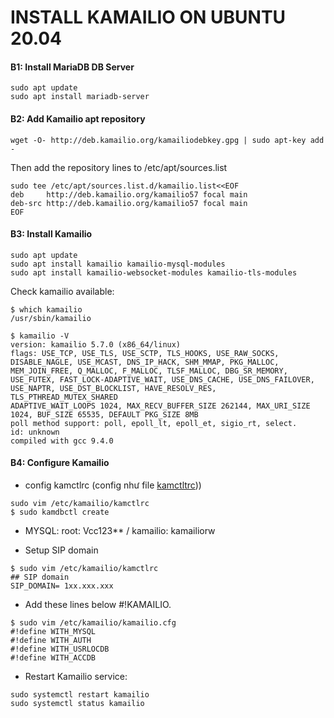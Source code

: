 # INSTALL KAMAILIO ON UBUNTU 20.04

#### B1: Install MariaDB DB Server

```
sudo apt update 
sudo apt install mariadb-server
```
#### B2: Add Kamailio apt repository

```
wget -O- http://deb.kamailio.org/kamailiodebkey.gpg | sudo apt-key add -
```
Then add the repository lines to /etc/apt/sources.list

```
sudo tee /etc/apt/sources.list.d/kamailio.list<<EOF
deb     http://deb.kamailio.org/kamailio57 focal main
deb-src http://deb.kamailio.org/kamailio57 focal main
EOF
```

#### B3: Install Kamailio 

```
sudo apt update
sudo apt install kamailio kamailio-mysql-modules
sudo apt install kamailio-websocket-modules kamailio-tls-modules
```

Check kamailio available:

```
$ which kamailio
/usr/sbin/kamailio

$ kamailio -V
version: kamailio 5.7.0 (x86_64/linux) 
flags: USE_TCP, USE_TLS, USE_SCTP, TLS_HOOKS, USE_RAW_SOCKS, DISABLE_NAGLE, USE_MCAST, DNS_IP_HACK, SHM_MMAP, PKG_MALLOC, MEM_JOIN_FREE, Q_MALLOC, F_MALLOC, TLSF_MALLOC, DBG_SR_MEMORY, USE_FUTEX, FAST_LOCK-ADAPTIVE_WAIT, USE_DNS_CACHE, USE_DNS_FAILOVER, USE_NAPTR, USE_DST_BLOCKLIST, HAVE_RESOLV_RES, TLS_PTHREAD_MUTEX_SHARED
ADAPTIVE_WAIT_LOOPS 1024, MAX_RECV_BUFFER_SIZE 262144, MAX_URI_SIZE 1024, BUF_SIZE 65535, DEFAULT PKG_SIZE 8MB
poll method support: poll, epoll_lt, epoll_et, sigio_rt, select.
id: unknown 
compiled with gcc 9.4.0
```



#### B4: Configure Kamailio
- config kamctlrc (config như file [kamctltrc](https://github.com/HieuAnh87/kamailio/blob/master/kamctlrc)))
```
sudo vim /etc/kamailio/kamctlrc
$ sudo kamdbctl create
```

- MYSQL:
root: Vcc123** / kamailio: kamailiorw

- Setup SIP domain

```
$ sudo vim /etc/kamailio/kamctlrc
## SIP domain
SIP_DOMAIN= 1xx.xxx.xxx
```
- Add these lines below #!KAMAILIO.

```
$ sudo vim /etc/kamailio/kamailio.cfg
#!define WITH_MYSQL
#!define WITH_AUTH
#!define WITH_USRLOCDB
#!define WITH_ACCDB
```
- Restart Kamailio service:

```
sudo systemctl restart kamailio
sudo systemctl status kamailio
```
